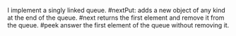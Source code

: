 I implement a singly linked queue. 
#nextPut: adds a new object of any kind at the end of the queue. 
#next returns the first element and remove it from the queue. 
#peek answer the first element of the queue without removing it.